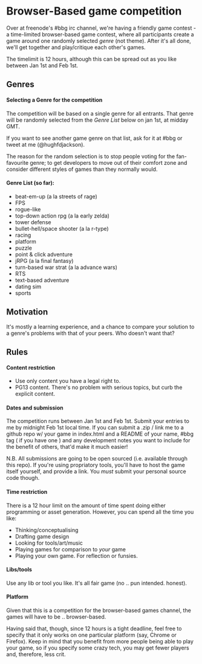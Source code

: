 # Browser-Based game competition

Over at freenode's #bbg irc channel, we're having a friendly game contest - a time-limited browser-based game contest, where all participants create a game around one randomly selected *genre* (not theme).  After it's all done, we'll get together and play/critique each other's games.

The timelimit is 12 hours, although this can be spread out as you like between Jan 1st and Feb 1st.

## Genres

#### Selecting a Genre for the competition

The competition will be based on a single genre for all entrants. That genre will be randomly selected from the _Genre List_ below on jan 1st, at midday GMT.

If you want to see another game genre on that list, ask for it at #bbg or tweet at me (@hughfdjackson).

The reason for the random selection is to stop people voting for the fan-favourite genre; to get developers to move out of their comfort zone and consider different styles of games than they normally would.

#### Genre List (so far):

* beat-em-up (a la streets of rage)
* FPS
* rogue-like
* top-down action rpg (a la early zelda)
* tower defense
* bullet-hell/space shooter (a la r-type)
* racing
* platform
* puzzle
* point & click adventure
* jRPG (a la final fantasy)
* turn-based war strat (a la advance wars)
* RTS
* text-based adventure
* dating sim
* sports

## Motivation

It's mostly a learning experience, and a chance to compare your solution to a genre's problems with that of your peers.
 Who doesn't want that?

## Rules

#### Content restriction

* Use only content you have a legal right to.
* PG13 content.  There's no problem with serious topics, but curb the explicit content.

#### Dates and submission

The competition runs between Jan 1st and Feb 1st.  Submit your entries to me by midnight Feb 1st local time.  If you can submit a .zip / link me to a github repo w/ your game in index.html and a README of your name, #bbg tag ( if you have one ) and any development notes you want to include for the benefit of others, that'd make it much easier!

N.B. All submissions are going to be open sourced (i.e. available through this repo).  If you're using propriatory tools, you'll have to host the game itself yourself, and provide a link.  You *must* submit your personal source code though.

#### Time restriction

There is a 12 hour limit on the amount of time spent doing either programming or asset generation.  However, you can spend all the time you like:

* Thinking/conceptualising
* Drafting game design
* Looking for tools/art/music
* Playing games for comparison to *your* game
* Playing your own game. For reflection or funsies.

#### Libs/tools

Use any lib or tool you like.  It's all fair game (no .. pun intended. honest).

#### Platform

Given that this is a competition for the browser-based games channel, the games will have to be .. browser-based.  

Having said that, though, since 12 hours is a tight deadline, feel free to specify that it only works on one particular platform (say, Chrome or Firefox).  Keep in mind that you benefit from more people being able to play your game, so if you specify some crazy tech, you may get fewer players and, therefore, less crit.
